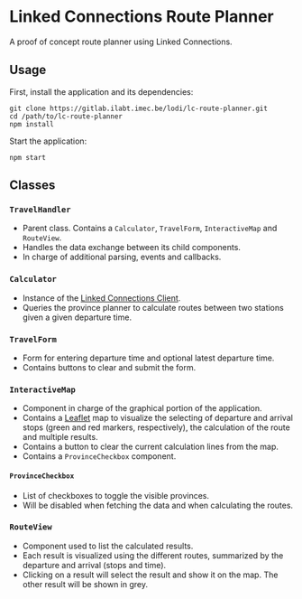 # Linked Connections Route Planner

A proof of concept route planner using Linked Connections.

## Usage
First, install the application and its dependencies:
```
git clone https://gitlab.ilabt.imec.be/lodi/lc-route-planner.git
cd /path/to/lc-route-planner
npm install
```
Start the application:
```
npm start
```

## Classes
###  `TravelHandler`
* Parent class. Contains a `Calculator`, `TravelForm`, `InteractiveMap` and `RouteView`. 
* Handles the data exchange between its child components. 
* In charge of additional parsing, events and callbacks.

### `Calculator`
* Instance of the [Linked Connections Client](https://github.com/linkedconnections/client.js). 
* Queries the province planner to calculate routes between two stations given a given departure time.

### `TravelForm`
* Form for entering departure time and optional latest departure time. 
* Contains buttons to clear and submit the form.

### `InteractiveMap`
* Component in charge of the graphical portion of the application. 
* Contains a [Leaflet](https://leafletjs.com/) map to visualize the selecting of departure and arrival stops (green and red markers, respectively), the calculation of the route and multiple results. 
* Contains a button to clear the current calculation lines from the map.
* Contains a `ProvinceCheckbox` component.

#### `ProvinceCheckbox`
* List of checkboxes to toggle the visible provinces. 
* Will be disabled when fetching the data and when calculating the routes.

### `RouteView`
* Component used to list the calculated results. 
* Each result is visualized using the different routes, summarized by the departure and arrival (stops and time). 
* Clicking on a result will select the result and show it on the map. The other result will be shown in grey.


